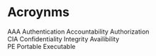 # Acroynms
AAA Authentication Accountability Authorization <br>
CIA Confidentiality Integrity Availibility<br>
PE Portable Executable<br>
